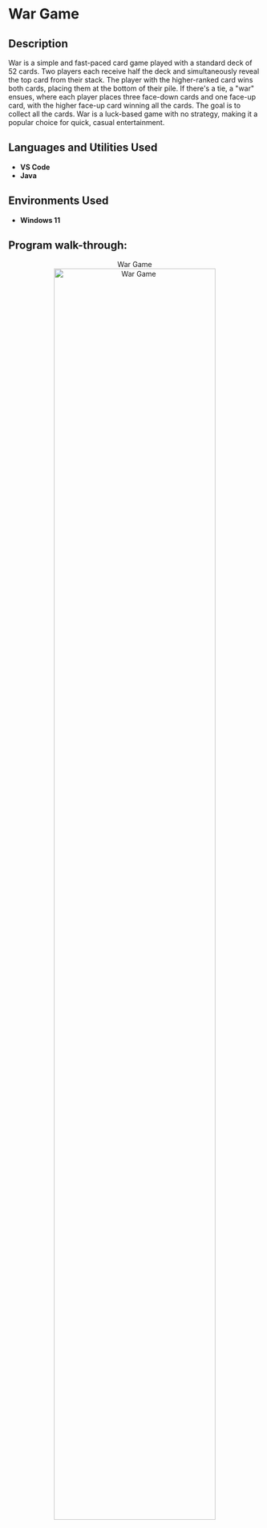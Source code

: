 <h1>War Game</h1>

<h2>Description</h2>
War is a simple and fast-paced card game played with a standard deck of 52 cards. Two players each receive half the deck and simultaneously reveal the top card from their stack. The player with the higher-ranked card wins both cards, placing them at the bottom of their pile. If there's a tie, a "war" ensues, where each player places three face-down cards and one face-up card, with the higher face-up card winning all the cards. The goal is to collect all the cards. War is a luck-based game with no strategy, making it a popular choice for quick, casual entertainment.
<br />


<h2>Languages and Utilities Used</h2>

- <b>VS Code</b> 
- <b>Java</b>

<h2>Environments Used </h2>

- <b>Windows 11</b> 

<h2>Program walk-through:</h2>

<p align="center">
War Game<br/>
<img src="https://imgur.com/i4VGx3M.png" height="80%" width="80%" alt="War Game"/>
<br />
<br />
<!--
 ```diff
- text in red
+ text in green
! text in orange
# text in gray
@@ text in purple (and bold)@@
```
--!>
